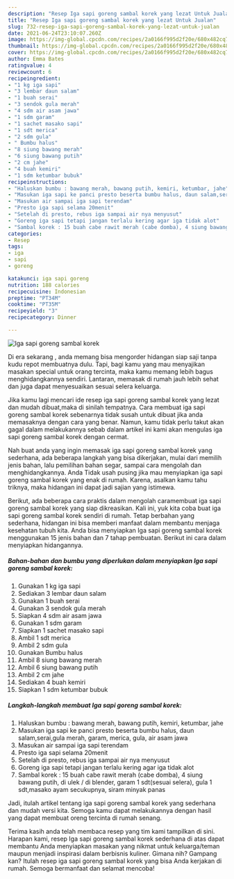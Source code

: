 ```yaml
---
description: "Resep Iga sapi goreng sambal korek yang lezat Untuk Jualan"
title: "Resep Iga sapi goreng sambal korek yang lezat Untuk Jualan"
slug: 732-resep-iga-sapi-goreng-sambal-korek-yang-lezat-untuk-jualan
date: 2021-06-24T23:10:07.260Z
image: https://img-global.cpcdn.com/recipes/2a0166f995d2f20e/680x482cq70/iga-sapi-goreng-sambal-korek-foto-resep-utama.jpg
thumbnail: https://img-global.cpcdn.com/recipes/2a0166f995d2f20e/680x482cq70/iga-sapi-goreng-sambal-korek-foto-resep-utama.jpg
cover: https://img-global.cpcdn.com/recipes/2a0166f995d2f20e/680x482cq70/iga-sapi-goreng-sambal-korek-foto-resep-utama.jpg
author: Emma Bates
ratingvalue: 4
reviewcount: 6
recipeingredient:
- "1 kg iga sapi"
- "3 lembar daun salam"
- "1 buah serai"
- "3 sendok gula merah"
- "4 sdm air asam jawa"
- "1 sdm garam"
- "1 sachet masako sapi"
- "1 sdt merica"
- "2 sdm gula"
- " Bumbu halus"
- "8 siung bawang merah"
- "6 siung bawang putih"
- "2 cm jahe"
- "4 buah kemiri"
- "1 sdm ketumbar bubuk"
recipeinstructions:
- "Haluskan bumbu : bawang merah, bawang putih, kemiri, ketumbar, jahe"
- "Masukan iga sapi ke panci presto beserta bumbu halus, daun salam,serai,gula merah, garam, merica, gula, air asam jawa"
- "Masukan air sampai iga sapi terendam"
- "Presto iga sapi selama 20menit"
- "Setelah di presto, rebus iga sampai air nya menyusut"
- "Goreng iga sapi tetapi jangan terlalu kering agar iga tidak alot"
- "Sambal korek : 15 buah cabe rawit merah (cabe domba), 4 siung bawang putih, di ulek / di blender, garam 1 sdt(sesuai selera), gula 1 sdt,masako ayam secukupnya, siram minyak panas"
categories:
- Resep
tags:
- iga
- sapi
- goreng

katakunci: iga sapi goreng 
nutrition: 188 calories
recipecuisine: Indonesian
preptime: "PT34M"
cooktime: "PT35M"
recipeyield: "3"
recipecategory: Dinner

---
```



![Iga sapi goreng sambal korek](https://img-global.cpcdn.com/recipes/2a0166f995d2f20e/680x482cq70/iga-sapi-goreng-sambal-korek-foto-resep-utama.jpg)

Di era  sekarang , anda memang bisa mengorder hidangan siap saji tanpa kudu repot membuatnya dulu. Tapi, bagi kamu yang mau menyajikan masakan special untuk orang tercinta, maka kamu memang lebih bagus menghidangkannya sendiri. Lantaran, memasak di rumah jauh lebih sehat dan juga dapat menyesuaikan sesuai selera keluarga.

Jika kamu lagi mencari ide resep iga sapi goreng sambal korek yang lezat dan mudah dibuat,maka di sinilah tempatnya. Cara membuat iga sapi goreng sambal korek  sebenarnya tidak susah untuk dibuat jika anda memasaknya dengan cara yang benar. Namun, kamu tidak perlu takut akan gagal dalam melakukannya 
sebab dalam artikel ini kami akan mengulas iga sapi goreng sambal korek dengan cermat.  



Nah buat anda yang ingin memasak iga sapi goreng sambal korek yang sederhana, ada beberapa langkah yang bisa dikerjakan, mulai dari memilih jenis bahan, lalu pemilihan bahan segar, sampai cara mengolah dan menghidangkannya. Anda Tidak usah pusing jika mau menyiapkan iga sapi goreng sambal korek yang enak di rumah. Karena, asalkan kamu  tahu triknya, maka hidangan ini dapat jadi sajian yang istimewa.

Berikut, ada beberapa cara praktis  dalam mengolah caramembuat iga sapi goreng sambal korek yang siap dikreasikan. Kali ini, yuk kita coba buat iga sapi goreng sambal korek sendiri di rumah. Tetap berbahan yang sederhana, hidangan ini bisa memberi manfaat dalam membantu menjaga kesehatan tubuh kita. Anda bisa menyiapkan Iga sapi goreng sambal korek menggunakan 15 jenis bahan dan 7 tahap pembuatan. Berikut ini cara dalam menyiapkan hidangannya.

<!--inarticleads1-->

##### Bahan-bahan dan bumbu yang diperlukan dalam menyiapkan Iga sapi goreng sambal korek:

1. Gunakan 1 kg iga sapi
1. Sediakan 3 lembar daun salam
1. Gunakan 1 buah serai
1. Gunakan 3 sendok gula merah
1. Siapkan 4 sdm air asam jawa
1. Gunakan 1 sdm garam
1. Siapkan 1 sachet masako sapi
1. Ambil 1 sdt merica
1. Ambil 2 sdm gula
1. Gunakan  Bumbu halus
1. Ambil 8 siung bawang merah
1. Ambil 6 siung bawang putih
1. Ambil 2 cm jahe
1. Sediakan 4 buah kemiri
1. Siapkan 1 sdm ketumbar bubuk




<!--inarticleads2-->

##### Langkah-langkah membuat Iga sapi goreng sambal korek:

1. Haluskan bumbu : bawang merah, bawang putih, kemiri, ketumbar, jahe
1. Masukan iga sapi ke panci presto beserta bumbu halus, daun salam,serai,gula merah, garam, merica, gula, air asam jawa
1. Masukan air sampai iga sapi terendam
1. Presto iga sapi selama 20menit
1. Setelah di presto, rebus iga sampai air nya menyusut
1. Goreng iga sapi tetapi jangan terlalu kering agar iga tidak alot
1. Sambal korek : 15 buah cabe rawit merah (cabe domba), 4 siung bawang putih, di ulek / di blender, garam 1 sdt(sesuai selera), gula 1 sdt,masako ayam secukupnya, siram minyak panas




Jadi, itulah artikel tentang  iga sapi goreng sambal korek  yang sederhana dan mudah versi kita. Semoga kamu dapat melakukannya dengan hasil yang dapat membuat oreng tercinta di rumah senang. 

Terima kasih anda telah membaca resep yang tim kami tampilkan di sini. Harapan kami, resep  Iga sapi goreng sambal korek sederhana di atas dapat membantu Anda menyiapkan masakan yang nikmat untuk keluarga/teman maupun menjadi inspirasi dalam berbisnis kuliner. Gimana nih? Gampang kan? Itulah resep iga sapi goreng sambal korek yang bisa Anda kerjakan di rumah. Semoga bermanfaat dan selamat mencoba!

